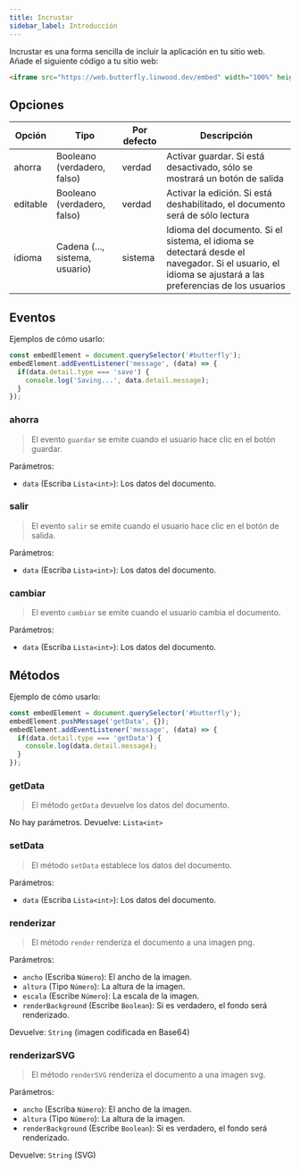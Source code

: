```yaml
---
title: Incrustar
sidebar_label: Introducción
---
```


Incrustar es una forma sencilla de incluir la aplicación en tu sitio web. Añade el siguiente código a tu sitio web:

```html
<iframe src="https://web.butterfly.linwood.dev/embed" width="100%" height="500px" allowtransparency="true"></iframe>
```

## Opciones

| Opción   | Tipo                           | Por defecto | Descripción                                                                                                                                             |
| -------- | ------------------------------ | ----------- | ------------------------------------------------------------------------------------------------------------------------------------------------------- |
| ahorra   | Booleano (verdadero, falso)    | verdad      | Activar guardar. Si está desactivado, sólo se mostrará un botón de salida                                                                               |
| editable | Booleano (verdadero, falso)    | verdad      | Activar la edición. Si está deshabilitado, el documento será de sólo lectura                                                                            |
| idioma   | Cadena (..., sistema, usuario) | sistema     | Idioma del documento. Si el sistema, el idioma se detectará desde el navegador. Si el usuario, el idioma se ajustará a las preferencias de los usuarios |

## Eventos

Ejemplos de cómo usarlo:

```javascript
const embedElement = document.querySelector('#butterfly');
embedElement.addEventListener('message', (data) => {
  if(data.detail.type === 'save') {
    console.log('Saving...', data.detail.message);
  }
});
```

### ahorra

> El evento `guardar` se emite cuando el usuario hace clic en el botón guardar.

Parámetros:

* `data` (Escriba `Lista<int>`): Los datos del documento.

### salir

> El evento `salir` se emite cuando el usuario hace clic en el botón de salida.

Parámetros:

* `data` (Escriba `Lista<int>`): Los datos del documento.

### cambiar

> El evento `cambiar` se emite cuando el usuario cambia el documento.

Parámetros:

* `data` (Escriba `Lista<int>`): Los datos del documento.

## Métodos

Ejemplo de cómo usarlo:

```javascript
const embedElement = document.querySelector('#butterfly');
embedElement.pushMessage('getData', {});
embedElement.addEventListener('message', (data) => {
  if(data.detail.type === 'getData') {
    console.log(data.detail.message);
  }
});
```

### getData

> El método `getData` devuelve los datos del documento.

No hay parámetros. Devuelve: `Lista<int>`

### setData

> El método `setData` establece los datos del documento.

Parámetros:

* `data` (Escriba `Lista<int>`): Los datos del documento.

### renderizar

> El método `render` renderiza el documento a una imagen png.

Parámetros:

* `ancho` (Escriba `Número`): El ancho de la imagen.
* `altura` (Tipo `Número`): La altura de la imagen.
* `escala` (Escribe `Número`): La escala de la imagen.
* `renderBackground` (Escribe `Boolean`): Si es verdadero, el fondo será renderizado.

Devuelve: `String` (imagen codificada en Base64)

### renderizarSVG

> El método `renderSVG` renderiza el documento a una imagen svg.

Parámetros:

* `ancho` (Escriba `Número`): El ancho de la imagen.
* `altura` (Tipo `Número`): La altura de la imagen.
* `renderBackground` (Escribe `Boolean`): Si es verdadero, el fondo será renderizado.

Devuelve: `String` (SVG)
